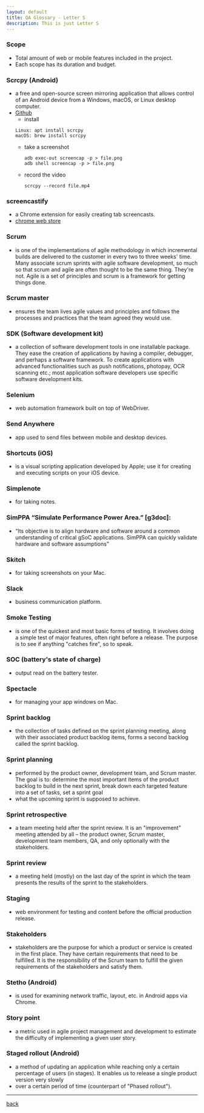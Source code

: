 ```yaml
---
layout: default
title: QA Glossary - Letter S
description: This is just Letter S
---
```

### Scope 
- Total amount of web or mobile features included in the project. 
- Each scope has its duration and budget.

### Scrcpy (Android) 
- a free and open-source screen mirroring application that allows control of an Android device from a Windows, macOS, or Linux desktop computer.
- [Github](https://github.com/Genymobile/scrcpy)
    - install
    ```
    Linux: apt install scrcpy
    macOS: brew install scrcpy
    ```
    - take a screenshot
        ```
        adb exec-out screencap -p > file.png
        adb shell screencap -p > file.png
        ```
    - record the video
        ```
        scrcpy --record file.mp4
        ```
        
### screencastify 
- a Chrome extension for easily creating tab screencasts.
- [chrome web store](https://chrome.google.com/webstore/detail/screencastify-screen-vide/mmeijimgabbpbgpdklnllpncmdofkcpn?hl=en)

### Scrum 
- is one of the implementations of agile methodology in which incremental builds are delivered to the customer in every two to three weeks' time. Many associate scrum sprints with agile software development, so much so that scrum and agile are often thought to be the same thing. They're not. Agile is a set of principles and scrum is a framework for getting things done.

### Scrum master 
- ensures the team lives agile values and principles and follows the processes and practices that the team agreed they would use.

### SDK (Software development kit) 
- a collection of software development tools in one installable package. They ease the creation of applications by having a compiler, debugger, and perhaps a software framework. To create applications with advanced functionalities such as push notifications, photopay, OCR scanning etc.; most application software developers use specific software development kits.

### Selenium 
- web automation framework built on top of WebDriver.

### Send Anywhere 
- app used to send files between mobile and desktop devices.

### Shortcuts (iOS) 
- is a visual scripting application developed by Apple; use it for creating and executing scripts on your iOS device.

### Simplenote 
- for taking notes.

### SimPPA “Simulate Performance Power Area.” [g3doc]: 
- “Its objective is to align hardware and software around a common understanding of critical gSoC applications. SimPPA can quickly validate hardware and software assumptions”

### Skitch 
- for taking screenshots on your Mac.

### Slack 
- business communication platform.

### Smoke Testing 
- is one of the quickest and most basic forms of testing. It involves doing a simple test of major features, often right before a release. The purpose 
is to see if anything "catches fire", so to speak.

### SOC (battery's state of charge)
- output read on the battery tester.


### Spectacle 
- for managing your app windows on Mac.

### Sprint backlog 
- the collection of tasks defined on the sprint planning meeting, along with their associated product backlog items, forms a second backlog called the sprint backlog.

### Sprint planning 
- performed by the product owner, development team, and Scrum master. The goal is to: determine the most important items of the product backlog to build in the next sprint, break down each targeted feature into a set of tasks, set a sprint goal 
- what the upcoming sprint is supposed to achieve.

### Sprint retrospective 
- a team meeting held after the sprint review. It is an "improvement" meeting attended by all – the product owner, Scrum master, development team members, QA, and only optionally with the stakeholders.

### Sprint review 
- a meeting held (mostly) on the last day of the sprint in which the team presents the results of the sprint to the stakeholders.

### Staging 
- web environment for testing and content before the official production release.

### Stakeholders 
- stakeholders are the purpose for which a product or service is created in the first place. They have certain requirements that need to be fulfilled. It is the responsibility of the Scrum team to fulfill the given requirements of the stakeholders and satisfy them.

### Stetho (Android) 
- is used for examining network traffic, layout, etc. in Android apps via Chrome.

### Story point 
- a metric used in agile project management and development to estimate the difficulty of implementing a given user story.

### Staged rollout (Android) 
- a method of updating an application while reaching only a certain percentage of users (in stages). It enables us to release a single product version very slowly 
- over a certain period of time (counterpart of "Phased rollout").


***
[back](./)